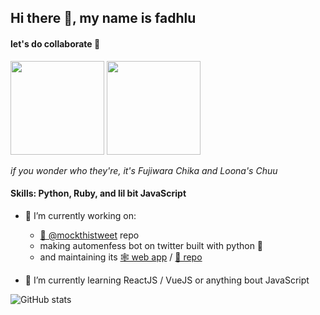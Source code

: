 ## Hi there 👋, my name is fadhlu

#### let's do collaborate :rocket:

<img src="https://media1.tenor.com/images/32b283c1427fb38836ecfd011354213f/tenor.gif" width="150">
<img src="https://media.tenor.com/images/1702e415249b7b5f05c4b8baa79dc564/tenor.gif" width="150">

_if you wonder who they're, it's Fujiwara Chika and Loona's Chuu_

#### Skills: Python, Ruby, and lil bit JavaScript

- 🔭 I’m currently working on:
  -  [🤖 @mockthistweet](https://github.com/fadhluu/mockthistweet.git) repo
  - making automenfess bot on twitter built with python 🐍
  - and maintaining its [🕸 web app](https://mockthistweet-menfess-web.herokuapp.com) / [📂 repo](https://github.com/fadhluu/mockthistweet-menfess-web)

- 🌱 I’m currently learning ReactJS / VueJS or anything bout JavaScript

![GitHub stats](https://github-readme-stats.vercel.app/api?username=fadhluu&show_icons=true)
